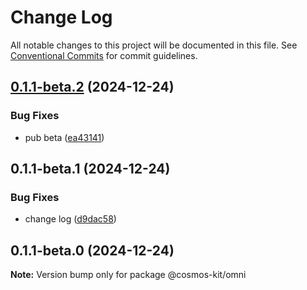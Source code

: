 # Change Log

All notable changes to this project will be documented in this file.
See [Conventional Commits](https://conventionalcommits.org) for commit guidelines.

## [0.1.1-beta.2](https://github.com/cosmology-tech/cosmos-kit/compare/@cosmos-kit/omni@0.1.1-beta.1...@cosmos-kit/omni@0.1.1-beta.2) (2024-12-24)

### Bug Fixes

- pub beta ([ea43141](https://github.com/cosmology-tech/cosmos-kit/commit/ea431417494d07cc7d217c20e962e224d56583a9))

## 0.1.1-beta.1 (2024-12-24)

### Bug Fixes

- change log ([d9dac58](https://github.com/cosmology-tech/cosmos-kit/commit/d9dac58484ba1c1d65dbdb5cdafcc51c6a03a987))

## 0.1.1-beta.0 (2024-12-24)

**Note:** Version bump only for package @cosmos-kit/omni
